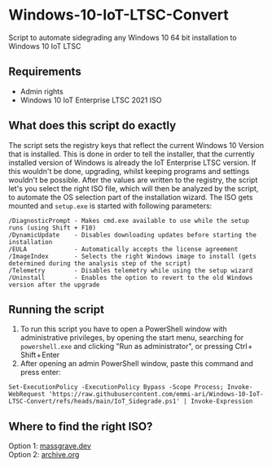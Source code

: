 # Windows-10-IoT-LTSC-Convert
Script to automate sidegrading any Windows 10 64 bit installation to Windows 10 IoT LTSC

## Requirements
- Admin rights
- Windows 10 IoT Enterprise LTSC 2021 ISO

## What does this script do exactly
The script sets the registry keys that reflect the current Windows 10 Version that is installed. This is done in order to tell the installer, that the currently installed version of Windows is already the IoT Enterprise LTSC version. If this wouldn't be done, upgrading, whilst keeping programs and settings wouldn't be possible.
After the values are written to the registry, the script let's you select the right ISO file, which will then be analyzed by the script, to automate the OS selection part of the installation wizard.
The ISO gets mounted and `setup.exe` is started with following parameters:
```
/DiagnosticPrompt - Makes cmd.exe available to use while the setup runs (using Shift + F10)
/DynamicUpdate    - Disables downloading updates before starting the installation
/EULA             - Automatically accepts the license agreement
/ImageIndex       - Selects the right Windows image to install (gets determined during the analysis step of the script)
/Telemetry        - Disables telemetry while using the setup wizard
/Uninstall        - Enables the option to revert to the old Windows version after the upgrade
```

## Running the script
1. To run this script you have to open a PowerShell window with administrative privileges, by opening the start menu, searching for `powershell.exe` and clicking "Run as administrator", or pressing Ctrl + Shift + Enter
2. After opening an admin PowerShell window, paste this command and press enter:
```pwsh
Set-ExecutionPolicy -ExecutionPolicy Bypass -Scope Process; Invoke-WebRequest 'https://raw.githubusercontent.com/emmi-ari/Windows-10-IoT-LTSC-Convert/refs/heads/main/IoT_Sidegrade.ps1' | Invoke-Expression
```

## Where to find the right ISO?
Option 1: [massgrave.dev](https://drive.massgrave.dev/en-us_windows_10_iot_enterprise_ltsc_2021_x64_dvd_257ad90f.iso)  
Option 2: [archive.org](https://archive.org/details/en-us_windows_10_iot_enterprise_ltsc_2021_x64_dvd_257ad90f_202301)
